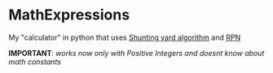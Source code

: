 # MathExpressions

My "calculator" in python that uses [Shunting yard algorithm](https://en.wikipedia.org/wiki/Shunting_yard_algorithm) and [RPN](https://en.wikipedia.org/wiki/Reverse_Polish_notation)

**IMPORTANT**: _works now only with Positive Integers and doesnt know about math constants_
